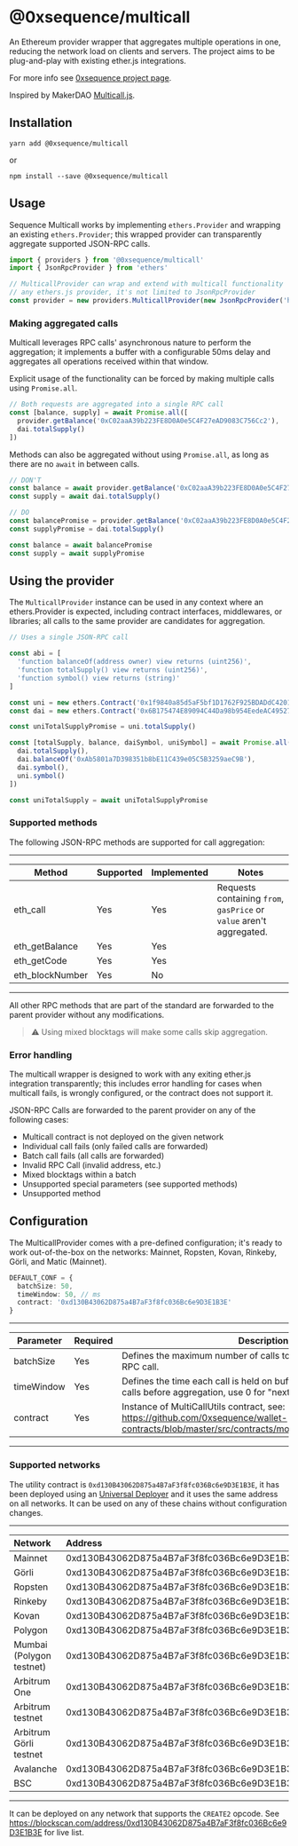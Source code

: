 # @0xsequence/multicall

An Ethereum provider wrapper that aggregates multiple operations in one, reducing the network load
on clients and servers. The project aims to be plug-and-play with existing ether.js integrations.

For more info see [0xsequence project page](https://github.com/0xsequence/sequence.js).

Inspired by MakerDAO [Multicall.js](https://github.com/makerdao/multicall.js).

## Installation

`yarn add @0xsequence/multicall`

or

`npm install --save @0xsequence/multicall`

## Usage

Sequence Multicall works by implementing `ethers.Provider` and wrapping an existing `ethers.Provider`; this
wrapped provider can transparently aggregate supported JSON-RPC calls.

```ts
import { providers } from '@0xsequence/multicall'
import { JsonRpcProvider } from 'ethers'

// MulticallProvider can wrap and extend with multicall functionality
// any ethers.js provider, it's not limited to JsonRpcProvider
const provider = new providers.MulticallProvider(new JsonRpcProvider('https://cloudflare-eth.com/'))
```

### Making aggregated calls

Multicall leverages RPC calls' asynchronous nature to perform the aggregation; it implements a buffer
with a configurable 50ms delay and aggregates all operations received within that window.

Explicit usage of the functionality can be forced by making multiple calls using `Promise.all`.

```ts
// Both requests are aggregated into a single RPC call
const [balance, supply] = await Promise.all([
  provider.getBalance('0xC02aaA39b223FE8D0A0e5C4F27eAD9083C756Cc2'),
  dai.totalSupply()
])
```

Methods can also be aggregated without using `Promise.all`, as long as there are no `await` in between calls.

```ts
// DON'T
const balance = await provider.getBalance('0xC02aaA39b223FE8D0A0e5C4F27eAD9083C756Cc2')
const supply = await dai.totalSupply()

// DO
const balancePromise = provider.getBalance('0xC02aaA39b223FE8D0A0e5C4F27eAD9083C756Cc2')
const supplyPromise = dai.totalSupply()

const balance = await balancePromise
const supply = await supplyPromise
```

## Using the provider

The `MulticallProvider` instance can be used in any context where an ethers.Provider is expected, including
contract interfaces, middlewares, or libraries; all calls to the same provider are candidates for aggregation.

```ts
// Uses a single JSON-RPC call

const abi = [
  'function balanceOf(address owner) view returns (uint256)',
  'function totalSupply() view returns (uint256)',
  'function symbol() view returns (string)'
]

const uni = new ethers.Contract('0x1f9840a85d5aF5bf1D1762F925BDADdC4201F984', abi, provider)
const dai = new ethers.Contract('0x6B175474E89094C44Da98b954EedeAC495271d0F', abi, provider)

const uniTotalSupplyPromise = uni.totalSupply()

const [totalSupply, balance, daiSymbol, uniSymbol] = await Promise.all([
  dai.totalSupply(),
  dai.balanceOf('0xAb5801a7D398351b8bE11C439e05C5B3259aeC9B'),
  dai.symbol(),
  uni.symbol()
])

const uniTotalSupply = await uniTotalSupplyPromise
```

### Supported methods

The following JSON-RPC methods are supported for call aggregation:

---

| Method          | Supported | Implemented | Notes                                                                |
| --------------- | --------- | ----------- | -------------------------------------------------------------------- |
| eth_call        | Yes       | Yes         | Requests containing `from`, `gasPrice` or `value` aren't aggregated. |
| eth_getBalance  | Yes       | Yes         |                                                                      |
| eth_getCode     | Yes       | Yes         |                                                                      |
| eth_blockNumber | Yes       | No          |                                                                      |

---

All other RPC methods that are part of the standard are forwarded to the parent provider without any modifications.

> ⚠️ Using mixed blocktags will make some calls skip aggregation.

### Error handling

The multicall wrapper is designed to work with any exiting ether.js integration transparently; this includes error
handling for cases when multicall fails, is wrongly configured, or the contract does not support it.

JSON-RPC Calls are forwarded to the parent provider on any of the following cases:

- Multicall contract is not deployed on the given network
- Individual call fails (only failed calls are forwarded)
- Batch call fails (all calls are forwarded)
- Invalid RPC Call (invalid address, etc.)
- Mixed blocktags within a batch
- Unsupported special parameters (see supported methods)
- Unsupported method

## Configuration

The MulticallProvider comes with a pre-defined configuration; it's ready to work out-of-the-box on
the networks: Mainnet, Ropsten, Kovan, Rinkeby, Görli, and Matic (Mainnet).

```ts
DEFAULT_CONF = {
  batchSize: 50,
  timeWindow: 50, // ms
  contract: '0xd130B43062D875a4B7aF3f8fc036Bc6e9D3E1B3E'
}
```

---

| Parameter  | Required | Description                                                                                                                                         |
| ---------- | -------- | --------------------------------------------------------------------------------------------------------------------------------------------------- |
| batchSize  | Yes      | Defines the maximum number of calls to batch into a single JSON-RPC call.                                                                           |
| timeWindow | Yes      | Defines the time each call is held on buffer waiting for subsequent calls before aggregation, use 0 for "next js tick".                             |
| contract   | Yes      | Instance of MultiCallUtils contract, see: https://github.com/0xsequence/wallet-contracts/blob/master/src/contracts/modules/utils/MultiCallUtils.sol |

---

### Supported networks

The utility contract is `0xd130B43062D875a4B7aF3f8fc036Bc6e9D3E1B3E`, it has been deployed using an [Universal Deployer](https://gist.github.com/Agusx1211/de05dabf918d448d315aa018e2572031) and it uses the same address on all networks. It can be used on any of these chains without configuration changes.

---

| Network                  | Address                                    | Deployed |
| :----------------------- | :----------------------------------------- | :------- |
| Mainnet                  | 0xd130B43062D875a4B7aF3f8fc036Bc6e9D3E1B3E | Yes      |
| Görli                    | 0xd130B43062D875a4B7aF3f8fc036Bc6e9D3E1B3E | Yes      |
| Ropsten                  | 0xd130B43062D875a4B7aF3f8fc036Bc6e9D3E1B3E | Yes      |
| Rinkeby                  | 0xd130B43062D875a4B7aF3f8fc036Bc6e9D3E1B3E | Yes      |
| Kovan                    | 0xd130B43062D875a4B7aF3f8fc036Bc6e9D3E1B3E | Yes      |
| Polygon                  | 0xd130B43062D875a4B7aF3f8fc036Bc6e9D3E1B3E | Yes      |
| Mumbai (Polygon testnet) | 0xd130B43062D875a4B7aF3f8fc036Bc6e9D3E1B3E | Yes      |
| Arbitrum One             | 0xd130B43062D875a4B7aF3f8fc036Bc6e9D3E1B3E | Yes      |
| Arbitrum testnet         | 0xd130B43062D875a4B7aF3f8fc036Bc6e9D3E1B3E | Yes      |
| Arbitrum Görli testnet   | 0xd130B43062D875a4B7aF3f8fc036Bc6e9D3E1B3E | Yes      |
| Avalanche                | 0xd130B43062D875a4B7aF3f8fc036Bc6e9D3E1B3E | Yes      |
| BSC                      | 0xd130B43062D875a4B7aF3f8fc036Bc6e9D3E1B3E | Yes      |

---

It can be deployed on any network that supports the `CREATE2` opcode. See https://blockscan.com/address/0xd130B43062D875a4B7aF3f8fc036Bc6e9D3E1B3E for live list.
